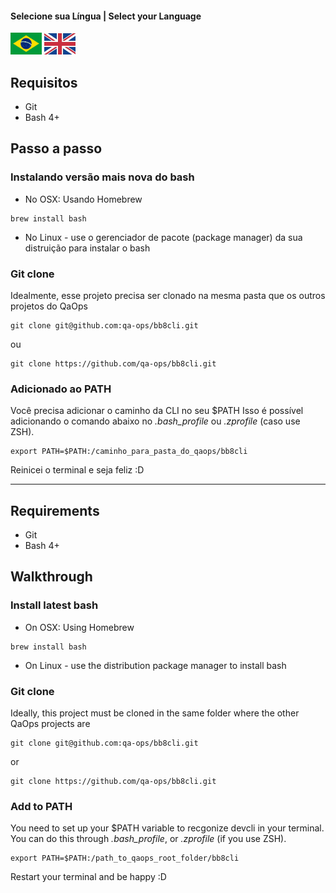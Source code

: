 #### Selecione sua Língua | Select your Language
<a href='#requisitos'><img src="images/pt-br.png" alt="Português" width="50" /></a>
<a href='#requirements'><img src="images/en.jpeg" alt="English" width="50" /></a>


## Requisitos

- Git
- Bash 4+

## Passo a passo

### Instalando versão mais nova do bash

* No OSX: Usando Homebrew

```shell
brew install bash
```

* No Linux - use o gerenciador de pacote (package manager) da sua distruição para instalar o bash

### Git clone

Idealmente, esse projeto precisa ser clonado na mesma pasta que os outros projetos do QaOps

```shell
git clone git@github.com:qa-ops/bb8cli.git
```
ou

```shell
git clone https://github.com/qa-ops/bb8cli.git
```

### Adicionado ao PATH

Você precisa adicionar o caminho da CLI no seu $PATH
Isso é possível adicionando o comando abaixo no *.bash_profile* ou *.zprofile* (caso use ZSH).

```shell
export PATH=$PATH:/caminho_para_pasta_do_qaops/bb8cli
```

Reinicei o terminal e seja feliz :D

---

## Requirements

- Git
- Bash 4+

## Walkthrough

### Install latest bash

* On OSX: Using Homebrew

```shell
brew install bash
```

* On Linux - use the distribution package manager to install bash

### Git clone

Ideally, this project must be cloned in the same folder where the other QaOps projects are

```shell
git clone git@github.com:qa-ops/bb8cli.git
```
or

```shell
git clone https://github.com/qa-ops/bb8cli.git
```

### Add to PATH

You need to set up your $PATH variable to recgonize devcli in your terminal.
You can do this through *.bash_profile*, or *.zprofile* (if you use ZSH).

```shell
export PATH=$PATH:/path_to_qaops_root_folder/bb8cli
```

Restart your terminal and be happy :D

